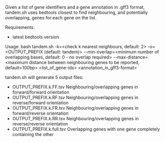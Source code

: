 Given a list of gene identifiers and a gene annotation in .gff3 format, tandem.sh uses bedtools closest to find neighbouring, and potentially overlapping, genes for each gene on the list.

Requirements:
 - latest bedtools version

Usage:
bash tandem.sh -k=<check k nearest neighbours, default: 2> -o=<OUTPUT_PREFIX (default: tandem)> --min-overlap=<minimum number of overlapping bases, default: 0 - no overlap required> --max-distance=<maximum distance between neighbouring genes to be reported, default=100bp> <list_of_gene-ids> <annotation_in_gff3-format>

tandem.sh will generate 5 output files:
 - OUTPUT_PREFIX.k<value of k>.FF.tsv
   Neighbouring/overlapping genes in forward/forward orientation
 - OUTPUT_PREFIX.k<value of k>.RF.tsv
   Neighbouring/overlapping genes in reverse/forward orientation
 - OUTPUT_PREFIX.k<value of k>.FR.tsv
   Neighbouring/overlapping genes in forward/reverse orientation
 - OUTPUT_PREFIX.k<value of k>.RR.tsv
   Neighbouring/overlapping genes in reverse/reverse orientation
 - OUTPUT_PREFIX.k<value of k>.full.tsv
   Overlapping genes with one gene completely containing the other
